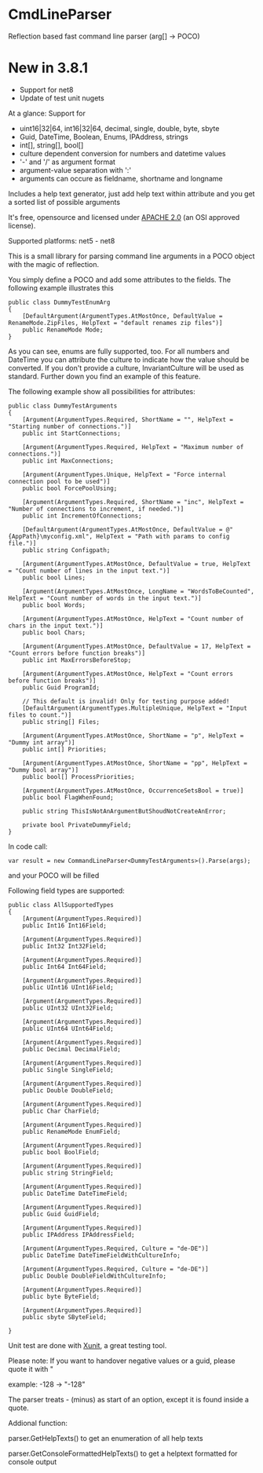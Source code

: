 # CmdLineParser
Reflection based fast command line parser (arg[] -> POCO)

# New in 3.8.1
* Support for net8
* Update of test unit nugets

At a glance:
Support for
* uint16|32|64, int16|32|64, decimal, single, double, byte, sbyte 
* Guid, DateTime, Boolean, Enums, IPAddress, strings
* int[], string[], bool[]
* culture dependent conversion for numbers and datetime values
* '-' and '/' as argument format
* argument-value separation with ':'
* arguments can occure as fieldname, shortname and longname

Includes a help text generator, just add help text within attribute and you get a sorted list of possible arguments

It's free, opensource and licensed under <a href="https://opensource.org/licenses/Apache-2.0">APACHE 2.0</a> (an OSI approved license).

Supported platforms: net5 - net8

This is a small library for parsing command line arguments in a POCO object with the magic of reflection. 

You simply define a POCO and add some attributes to the fields. The following example illustrates this 

	public class DummyTestEnumArg
	{
		[DefaultArgument(ArgumentTypes.AtMostOnce, DefaultValue = RenameMode.ZipFiles, HelpText = "default renames zip files")]
		public RenameMode Mode;
	}
	
As you can see, enums are fully supported, too.
For all numbers and DateTime you can attribute the culture to indicate how the value should be converted. If you don't provide a culture, InvariantCulture will be used as standard. Further down you find an example of this feature. 

The following example show all possibilities for attributes:

	public class DummyTestArguments
    {
        [Argument(ArgumentTypes.Required, ShortName = "", HelpText = "Starting number of connections.")]
        public int StartConnections;
        
        [Argument(ArgumentTypes.Required, HelpText = "Maximum number of connections.")]
        public int MaxConnections;

        [Argument(ArgumentTypes.Unique, HelpText = "Force internal connection pool to be used")]
        public bool ForcePoolUsing;

        [Argument(ArgumentTypes.Required, ShortName = "inc", HelpText = "Number of connections to increment, if needed.")]
        public int IncrementOfConnections;
        
        [DefaultArgument(ArgumentTypes.AtMostOnce, DefaultValue = @"{AppPath}\myconfig.xml", HelpText = "Path with params to config file.")]
        public string Configpath;

        [Argument(ArgumentTypes.AtMostOnce, DefaultValue = true, HelpText = "Count number of lines in the input text.")] 
        public bool Lines;

        [Argument(ArgumentTypes.AtMostOnce, LongName = "WordsToBeCounted", HelpText = "Count number of words in the input text.")] 
        public bool Words;

        [Argument(ArgumentTypes.AtMostOnce, HelpText = "Count number of chars in the input text.")] 
        public bool Chars;

        [Argument(ArgumentTypes.AtMostOnce, DefaultValue = 17, HelpText = "Count errors before function breaks")]
        public int MaxErrorsBeforeStop;

        [Argument(ArgumentTypes.AtMostOnce, HelpText = "Count errors before function breaks")]
        public Guid ProgramId;

        // This default is invalid! Only for testing purpose added!
        [DefaultArgument(ArgumentTypes.MultipleUnique, HelpText = "Input files to count.")] 
        public string[] Files;

        [Argument(ArgumentTypes.AtMostOnce, ShortName = "p", HelpText = "Dummy int array")] 
        public int[] Priorities;

        [Argument(ArgumentTypes.AtMostOnce, ShortName = "pp", HelpText = "Dummy bool array")]
        public bool[] ProcessPriorities;

        [Argument(ArgumentTypes.AtMostOnce, OccurrenceSetsBool = true)]
        public bool FlagWhenFound;

        public string ThisIsNotAnArgumentButShoudNotCreateAnError;

        private bool PrivateDummyField;
    }
	
	
In code call:

	var result = new CommandLineParser<DummyTestArguments>().Parse(args);
	
and your POCO will be filled

Following field types are supported:

    public class AllSupportedTypes
    {
        [Argument(ArgumentTypes.Required)]
        public Int16 Int16Field;

        [Argument(ArgumentTypes.Required)]
        public Int32 Int32Field;

        [Argument(ArgumentTypes.Required)]
        public Int64 Int64Field;

        [Argument(ArgumentTypes.Required)]
        public UInt16 UInt16Field;

        [Argument(ArgumentTypes.Required)]
        public UInt32 UInt32Field;

        [Argument(ArgumentTypes.Required)]
        public UInt64 UInt64Field;

        [Argument(ArgumentTypes.Required)]
        public Decimal DecimalField;

        [Argument(ArgumentTypes.Required)]
        public Single SingleField;

        [Argument(ArgumentTypes.Required)]
        public Double DoubleField;

        [Argument(ArgumentTypes.Required)]
        public Char CharField;

        [Argument(ArgumentTypes.Required)]
        public RenameMode EnumField;

        [Argument(ArgumentTypes.Required)]
        public bool BoolField;

        [Argument(ArgumentTypes.Required)]
        public string StringField;

        [Argument(ArgumentTypes.Required)]
        public DateTime DateTimeField;

        [Argument(ArgumentTypes.Required)]
        public Guid GuidField;

        [Argument(ArgumentTypes.Required)]
        public IPAddress IPAddressField;
        
        [Argument(ArgumentTypes.Required, Culture = "de-DE")]
        public DateTime DateTimeFieldWithCultureInfo;

        [Argument(ArgumentTypes.Required, Culture = "de-DE")]
        public Double DoubleFieldWithCultureInfo;

        [Argument(ArgumentTypes.Required)]
        public byte ByteField;

        [Argument(ArgumentTypes.Required)]
        public sbyte SByteField;

    }

Unit test are done with <a href="https://github.com/xunit/xunit">Xunit</a>, a great testing tool.

Please note: If you want to handover negative values or a guid, please quote it with "

example: -128   ->  "-128"

The parser treats - (minus) as start of an option, except it is found inside a quote.

Addional function:

parser.GetHelpTexts() to get an enumeration of all help texts

parser.GetConsoleFormattedHelpTexts() to get a helptext formatted for console output
